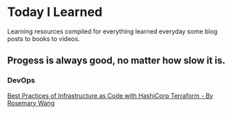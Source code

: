 # Today I Learned

Learning resources compiled for everything learned everyday some blog posts to books to videos. 

## Progess is always good, no matter how slow it is.

### DevOps

[Best Practices of Infrastructure as Code with HashiCorp Terraform - By Rosemary Wang](https://www.youtube.com/watch?v=T56lZb7WNLc)





